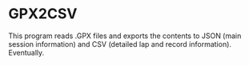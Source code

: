 # GPX2CSV

This program reads .GPX files and exports the contents to JSON (main session information) and CSV (detailed lap and record information). Eventually.
